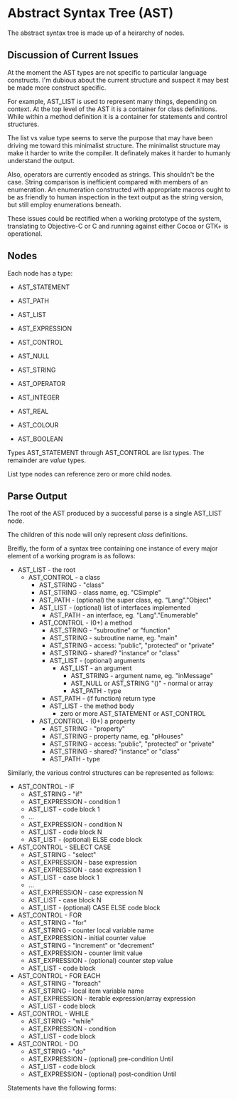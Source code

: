 Abstract Syntax Tree (AST)
==========================

The abstract syntax tree is made up of a heirarchy of nodes.


Discussion of Current Issues
----------------------------

At the moment the AST types are not specific to particular language constructs.  I'm dubious about the current structure and suspect it may best be made more construct specific.

For example, AST_LIST is used to represent many things, depending on context.  At the top level of the AST it is a container for class definitions.  While within a method definition it is a container for statements and control structures.

The list vs value type seems to serve the purpose that may have been driving me toward this minimalist structure.  The minimalist structure may make it harder to write the compiler.  It definately makes it harder to humanly understand the output.

Also, operators are currently encoded as strings.  This shouldn't be the case.  String comparison is inefficient compared with members of an enumeration.  An enumeration constructed with appropriate macros ought to be as friendly to human inspection in the text output as the string version, but still employ enumerations beneath.

These issues could be rectified when a working prototype of the system, translating to Objective-C or C and running against either Cocoa or GTK+ is operational.


Nodes
-----

Each node has a type:

*	AST_STATEMENT
*	AST_PATH
*	AST_LIST
*	AST_EXPRESSION
*	AST_CONTROL

*	AST_NULL
*	AST_STRING
*	AST_OPERATOR
*	AST_INTEGER
*	AST_REAL
*	AST_COLOUR
*	AST_BOOLEAN

Types AST_STATEMENT through AST_CONTROL are _list_ types.  The remainder are _value_ types.

List type nodes can reference zero or more child nodes.


Parse Output
------------

The root of the AST produced by a successful parse is a single AST_LIST node.

The children of this node will only represent _class_ definitions.

Breifly, the form of a syntax tree containing one instance of every major element of a working program is as follows:

*	AST_LIST - the root
	*	AST_CONTROL - a class
		*	AST_STRING - "class"
		*	AST_STRING - class name, eg. "CSimple"
		*	AST_PATH - (optional) the super class, eg. "Lang"."Object"
		*	AST_LIST - (optional) list of interfaces implemented
			*	AST_PATH - an interface, eg. "Lang"."Enumerable"
		*	AST_CONTROL - (0+) a method
			*	AST_STRING - "subroutine" or "function"
			*	AST_STRING - subroutine name, eg. "main"
			*	AST_STRING - access: "public", "protected" or "private"
			*	AST_STRING - shared? "instance" or "class"
			*	AST_LIST - (optional) arguments
				*	AST_LIST - an argument
					*	AST_STRING - argument name, eg. "inMessage"
					*	AST_NULL or AST_STRING "()" - normal or array
					*	AST_PATH - type
			*	AST_PATH - (if function) return type
			*	AST_LIST - the method body
				*	zero or more AST_STATEMENT or AST_CONTROL
		*	AST_CONTROL - (0+) a property
			*	AST_STRING - "property"
			*	AST_STRING - property name, eg. "pHouses"
			*	AST_STRING - access: "public", "protected" or "private"
			*	AST_STRING - shared? "instance" or "class"
			*	AST_PATH - type


Similarly, the various control structures can be represented as follows:

*	AST_CONTROL	- IF
	*	AST_STRING - "if"
	*	AST_EXPRESSION - condition 1
	*	AST_LIST - code block 1
	*	...
	*	AST_EXPRESSION - condition N
	*	AST_LIST - code block N
	*	AST_LIST - (optional) ELSE code block
*	AST_CONTROL - SELECT CASE
	*	AST_STRING - "select"
	*	AST_EXPRESSION - base expression
	*	AST_EXPRESSION - case expression 1
	*	AST_LIST - case block 1
	*	...
	*	AST_EXPRESSION - case expression N
	*	AST_LIST - case block N
	*	AST_LIST - (optional) CASE ELSE code block
*	AST_CONTROL - FOR
	*	AST_STRING - "for"
	*	AST_STRING - counter local variable name
	*	AST_EXPRESSION - initial counter value
	*	AST_STRING - "increment" or "decrement"
	*	AST_EXPRESSION - counter limit value
	*	AST_EXPRESSION - (optional) counter step value
	*	AST_LIST - code block
*	AST_CONTROL - FOR EACH
	*	AST_STRING - "foreach"
	*	AST_STRING - local item variable name
	*	AST_EXPRESSION - iterable expression/array expression
	*	AST_LIST - code block
*	AST_CONTROL - WHILE
	*	AST_STRING - "while"
	*	AST_EXPRESSION - condition
	*	AST_LIST - code block
*	AST_CONTROL - DO
	*	AST_STRING - "do"
	*	AST_EXPRESSION - (optional) pre-condition Until
	*	AST_LIST - code block
	*	AST_EXPRESSION - (optional) post-condition Until


Statements have the following forms:





